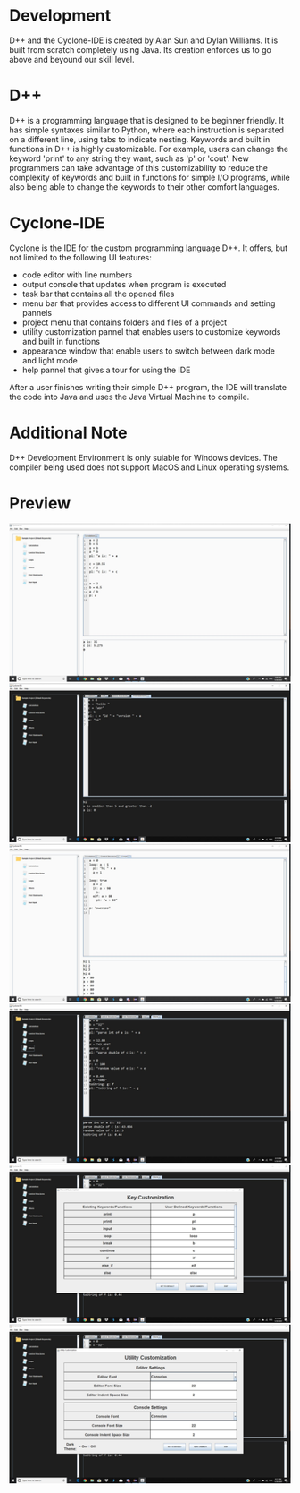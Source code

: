 # Development
D++ and the Cyclone-IDE is created by Alan Sun and Dylan Williams. It is built from scratch completely using Java. Its creation enforces us to go above and beyound our skill level. 

# D++
D++ is a programming language that is designed to be beginner friendly. It has simple syntaxes similar to Python, where each instruction is separated on a different line, using tabs to indicate nesting. Keywords and built in functions in D++ is highly customizable. For example, users can change the keyword 'print' to any string they want, such as 'p' or 'cout'. New programmers can take advantage of this customizability to reduce the complexity of keywords and built in functions for simple I/O programs, while also being able to change the keywords to their other comfort languages. 

# Cyclone-IDE
Cyclone is the IDE for the custom programming language D++. It offers, but not limited to the following UI features: 
* code editor with line numbers
* output console that updates when program is executed
* task bar that contains all the opened files
* menu bar that provides access to different UI commands and setting pannels
* project menu that contains folders and files of a project
* utility customization pannel that enables users to customize keywords and built in functions
* appearance window that enable users to switch between dark mode and light mode
* help pannel that gives a tour for using the IDE

After a user finishes writing their simple D++ program, the IDE will translate the code into Java and uses the Java Virtual Machine to compile.

# Additional Note
D++ Development Environment is only suiable for Windows devices. The compiler being used does not support MacOS and Linux operating systems. 

# Preview
![](CycloneIDE/images/trailer/image1.JPG)
![](CycloneIDE/images/trailer/image2.JPG)
![](CycloneIDE/images/trailer/image3.JPG)
![](CycloneIDE/images/trailer/image4.JPG)
![](CycloneIDE/images/trailer/image5.JPG)
![](CycloneIDE/images/trailer/image6.JPG)
